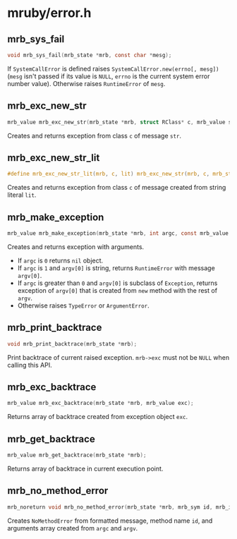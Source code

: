 # mruby/error.h

## mrb_sys_fail
```C
void mrb_sys_fail(mrb_state *mrb, const char *mesg);
```
If `SystemCallError` is defined raises `SystemCallError.new(errno[, mesg])`
(`mesg` isn't passed if its value is `NULL`, `errno` is the current system error number value).
Otherwise raises `RuntimeError` of `mesg`.

## mrb_exc_new_str
```C
mrb_value mrb_exc_new_str(mrb_state *mrb, struct RClass* c, mrb_value str);
```
Creates and returns exception from class `c` of message `str`.

## mrb_exc_new_str_lit
```C
#define mrb_exc_new_str_lit(mrb, c, lit) mrb_exc_new_str(mrb, c, mrb_str_new_lit(mrb, lit))
```
Creates and returns exception from class `c` of message created from string literal `lit`.

## mrb_make_exception
```C
mrb_value mrb_make_exception(mrb_state *mrb, int argc, const mrb_value *argv);
```
Creates and returns exception with arguments.
* If `argc` is `0` returns `nil` object.
* If `argc` is `1` and `argv[0]` is string, returns `RuntimeError` with message `argv[0]`.
* If `argc` is greater than `0` and `argv[0]` is subclass of `Exception`,
returns exception of `argv[0]` that is created from `new` method with the rest of `argv`.
* Otherwise raises `TypeError` or `ArgumentError`.

## mrb_print_backtrace
```C
void mrb_print_backtrace(mrb_state *mrb);
```
Print backtrace of current raised exception.
`mrb->exc` must not be `NULL` when calling this API.

## mrb_exc_backtrace
```C
mrb_value mrb_exc_backtrace(mrb_state *mrb, mrb_value exc);
```
Returns array of backtrace created from exception object `exc`.

## mrb_get_backtrace
```C
mrb_value mrb_get_backtrace(mrb_state *mrb);
```
Returns array of backtrace in current execution point.

## mrb_no_method_error
```C
mrb_noreturn void mrb_no_method_error(mrb_state *mrb, mrb_sym id, mrb_int argc, const mrb_value *argv, const char *fmt, ...);
```
Creates `NoMethodError` from formatted message, method name `id`,
and arguments array created from `argc` and `argv`.
